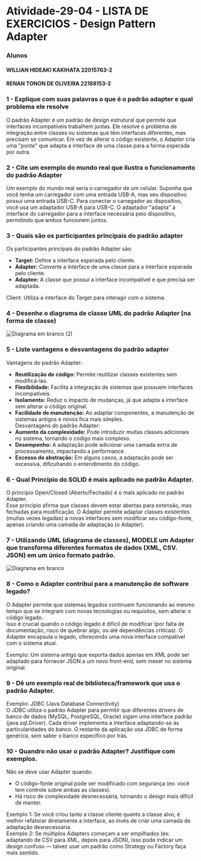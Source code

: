 # Atividade-29-04 - LISTA DE EXERCICIOS - Design Pattern Adapter

### Alunos
#### WILLIAN HIDEAKI KAKIHATA 22015763-2
#### RENAN TONON DE OLIVEIRA 22188153-2

 ### 1  - Explique com suas palavras o que é o padrão adapter e qual problema ele resolve
O padrão Adapter é um padrão de design estrutural que permite que interfaces incompatíveis trabalhem juntas. Ele resolve o problema de integração entre classes ou sistemas que têm interfaces diferentes, mas precisam se comunicar. Em vez de alterar o código existente, o Adapter cria uma "ponte" que adapta a interface de uma classe para a forma esperada por outra.

 ### 2  - Cite um exemplo do mundo real que ilustra o funcionamento do padrão Adapter
Um exemplo do mundo real seria o carregador de um celular. Suponha que você tenha um carregador com uma entrada USB-A, mas seu dispositivo possui uma entrada USB-C. Para conectar o carregador ao dispositivo, você usa um adaptador USB-A para USB-C. O adaptador "adapta" a interface do carregador para a interface necessária pelo dispositivo, permitindo que ambos funcionem juntos.

 ### 3 - Quais são os participantes principais do padrão adapter
Os participantes principais do padrão Adapter são:
- **Target:** Define a interface esperada pelo cliente.
- **Adapter:** Converte a interface de uma classe para a interface esperada pelo cliente.
- **Adaptee:** A classe que possui a interface incompatível e que precisa ser adaptada.

Client: Utiliza a interface do Target para interagir com o sistema.

 ### 4 - Desenhe o diagrama de classe UML do padrão Adapter (na forma de classe)
![Diagrama em branco (2)](https://github.com/user-attachments/assets/3460ccea-d4cc-46a0-9ec4-205fd0a4a2df)


 ### 5 - Liste vantagens e desvantagens do padrão adapter
Vantagens do padrão Adapter:  
- **Reutilização de código:** Permite reutilizar classes existentes sem modificá-las.  
- **Flexibilidade:** Facilita a integração de sistemas que possuem interfaces incompatíveis.  
- **Isolamento:** Reduz o impacto de mudanças, já que adapta a interface sem alterar o código original.  
- **Facilidade de manutenção:** Ao adaptar componentes, a manutenção de sistemas antigos e novos fica mais simples.  
Desvantagens do padrão Adapter:
- **Aumento da complexidade:** Pode introduzir muitas classes adicionais no sistema, tornando o código mais complexo.
- **Desempenho:** A adaptação pode adicionar uma camada extra de processamento, impactando a performance.
- **Excesso de abstração:** Em alguns casos, a adaptação pode ser excessiva, dificultando o entendimento do código.
  
 ### 6  - Qual Princípio do SOLID é mais aplicado no padrão Adapter.  
O princípio Open/Closed (Aberto/Fechado) é o mais aplicado no padrão Adapter.  
Esse princípio afirma que classes devem estar abertas para extensão, mas fechadas para modificação. O Adapter permite adaptar classes existentes (muitas vezes legadas) a novas interfaces sem modificar seu código-fonte, apenas criando uma camada de adaptação (o Adapter).

 ### 7  - Utilizando UML (diagrama de classes), **MODELE** um Adapter que transforma diferentes formatos de dados (XML, CSV. JSON)  em um único formato padrão.  
 ![Diagrama em branco](https://github.com/user-attachments/assets/1d481c97-3aa7-41c6-9bb0-5d1ec0d14c70)

 ### 8  - Como o Adapter contribui para a manutenção de software legado?  
 O Adapter permite que sistemas legados continuem funcionando ao mesmo tempo que se integram com novas tecnologias ou requisitos, sem alterar o código legado.  
Isso é crucial quando o código legado é difícil de modificar (por falta de documentação, risco de quebrar algo, ou até dependências críticas). O Adapter encapsula o legado, oferecendo uma nova interface compatível com o sistema atual.

Exemplo: Um sistema antigo que exporta dados apenas em XML pode ser adaptado para fornecer JSON a um novo front-end, sem mexer no sistema original.
 ### 9  - Dê um exemplo real de biblioteca/framework que usa o padrão Adapter.
Exemplo: JDBC (Java Database Connectivity)  
O JDBC utiliza o padrão Adapter para permitir que diferentes drivers de banco de dados (MySQL, PostgreSQL, Oracle) sigam uma interface padrão (java.sql.Driver).
Cada driver implementa a interface adaptando-se às particularidades do banco. O restante da aplicação usa JDBC de forma genérica, sem saber o banco específico por trás.  

 ### 10 - Quandro **não** usar o padrão Adapter? Justifique com exemplos. 
 Não se deve usar Adapter quando:  
- O código-fonte original pode ser modificado com segurança (ex: você tem controle sobre ambas as classes).
- Há risco de complexidade desnecessária, tornando o design mais difícil de manter.

Exemplo 1: Se você criou tanto a classe cliente quanto a classe alvo, é melhor refatorar diretamente a interface, ao invés de criar uma camada de adaptação desnecessária.  
Exemplo 2: Se múltiplos Adapters começam a ser empilhados (ex: adaptando de CSV para XML, depois para JSON), isso pode indicar um design confuso — talvez usar um padrão como Strategy ou Factory faça mais sentido.  

